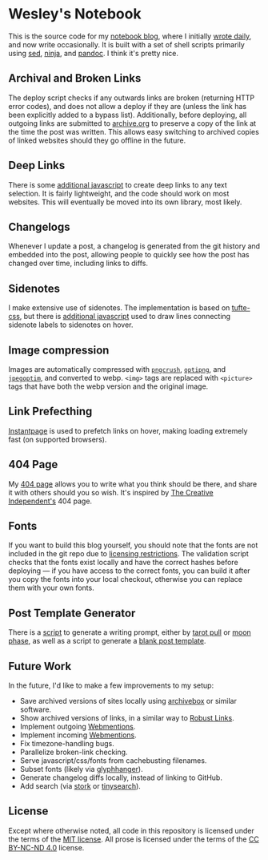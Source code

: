 # Wesley's Notebook

This is the source code for my [notebook blog](https://notebook.wesleyac.com/), where I initially [wrote daily](https://notebook.drmaciver.com/posts/2020-06-08-10:11.html), and now write occasionally. It is built with a set of shell scripts primarily using [sed](https://www.gnu.org/software/sed/manual/sed.html), [ninja](https://ninja-build.org/), and [pandoc](https://pandoc.org/). I think it's pretty nice.

## Archival and Broken Links

The deploy script checks if any outwards links are broken (returning HTTP error codes), and does not allow a deploy if they are (unless the link has been explicitly added to a bypass list). Additionally, before deploying, all outgoing links are submitted to [archive.org](https://web.archive.org) to preserve a copy of the link at the time the post was written. This allows easy switching to archived copies of linked websites should they go offline in the future.

## Deep Links

There is some [additional javascript](/parts/linktext.js) to create deep links to any text selection. It is fairly lightweight, and the code should work on most websites. This will eventually be moved into its own library, most likely.

## Changelogs

Whenever I update a post, a changelog is generated from the git history and embedded into the post, allowing people to quickly see how the post has changed over time, including links to diffs.

## Sidenotes

I make extensive use of sidenotes. The implementation is based on [tufte-css](https://edwardtufte.github.io/tufte-css/), but there is [additional javascript](/parts/sideline.js) used to draw lines connecting sidenote labels to sidenotes on hover.

## Image compression

Images are automatically compressed with [`pngcrush`](https://pmt.sourceforge.io/pngcrush/), [`optipng`](http://optipng.sourceforge.net/), and [`jpegoptim`](https://github.com/tjko/jpegoptim), and converted to webp. `<img>` tags are replaced with `<picture>` tags that have both the webp version and the original image.

## Link Prefecthing

[Instantpage](https://instant.page/) is used to prefetch links on hover, making loading extremely fast (on supported browsers).

## 404 Page

My [404 page](https://notebook.wesleyac.com/404) allows you to write what you think should be there, and share it with others should you so wish. It's inspired by [The Creative Independent's](https://thecreativeindependent.com/) 404 page.

## Fonts

If you want to build this blog yourself, you should note that the fonts are not included in the git repo due to [licensing restrictions](https://okaytype.com/info/eula). The validation script checks that the fonts exist locally and have the correct hashes before deploying — if you have access to the correct fonts, you can build it after you copy the fonts into your local checkout, otherwise you can replace them with your own fonts.

## Post Template Generator

There is a [script](/bin/author/prompt.sh) to generate a writing prompt, either by [tarot pull](https://notebook.wesleyac.com/hermit-magician/) or [moon phase](/bin/author/full-moon.sh), as well as a script to generate a [blank post template](/bin/author/blank.sh).

## Future Work

In the future, I'd like to make a few improvements to my setup:

* Save archived versions of sites locally using [archivebox](https://github.com/pirate/ArchiveBox/) or similar software.
* Show archived versions of links, in a similar way to [Robust Links](https://robustlinks.mementoweb.org/).
* Implement outgoing [Webmentions](https://webmention.net/).
* Implement incoming [Webmentions](https://webmention.net/).
* Fix timezone-handling bugs.
* Parallelize broken-link checking.
* Serve javascript/css/fonts from cachebusting filenames.
* Subset fonts (likely via [glyphhanger](https://github.com/zachleat/glyphhanger)).
* Generate changelog diffs locally, instead of linking to GitHub.
* Add search (via [stork](https://stork-search.net/) or [tinysearch](https://endler.dev/2019/tinysearch/)).

## License

Except where otherwise noted, all code in this repository is licensed under the terms of the [MIT license](https://mit-license.org/). All prose is licensed under the terms of the [CC BY-NC-ND 4.0](https://creativecommons.org/licenses/by-nc-nd/4.0/) license.
